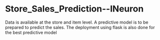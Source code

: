 # Store_Sales_Prediction--INeuron
Data is available at the store and item level. A predictive model is to be prepared to predict the sales. The deployment using flask is also done for the best predictive model

